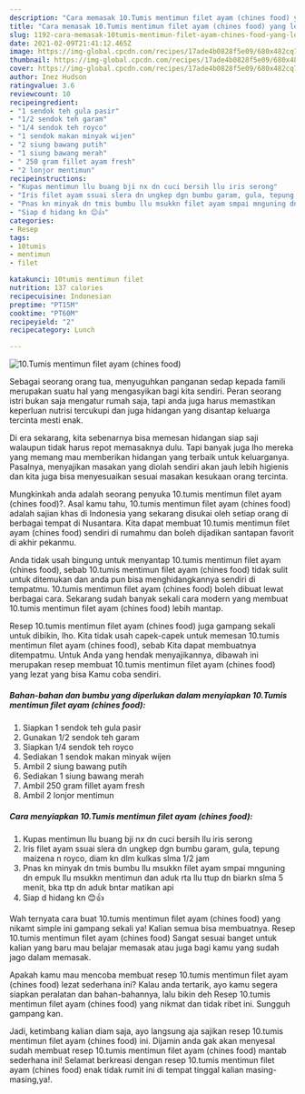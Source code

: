 ```yaml
---
description: "Cara memasak 10.Tumis mentimun filet ayam (chines food) yang lezat dan Mudah Dibuat"
title: "Cara memasak 10.Tumis mentimun filet ayam (chines food) yang lezat dan Mudah Dibuat"
slug: 1192-cara-memasak-10tumis-mentimun-filet-ayam-chines-food-yang-lezat-dan-mudah-dibuat
date: 2021-02-09T21:41:12.465Z
image: https://img-global.cpcdn.com/recipes/17ade4b0828f5e09/680x482cq70/10tumis-mentimun-filet-ayam-chines-food-foto-resep-utama.jpg
thumbnail: https://img-global.cpcdn.com/recipes/17ade4b0828f5e09/680x482cq70/10tumis-mentimun-filet-ayam-chines-food-foto-resep-utama.jpg
cover: https://img-global.cpcdn.com/recipes/17ade4b0828f5e09/680x482cq70/10tumis-mentimun-filet-ayam-chines-food-foto-resep-utama.jpg
author: Inez Hudson
ratingvalue: 3.6
reviewcount: 10
recipeingredient:
- "1 sendok teh gula pasir"
- "1/2 sendok teh garam"
- "1/4 sendok teh royco"
- "1 sendok makan minyak wijen"
- "2 siung bawang putih"
- "1 siung bawang merah"
- " 250 gram fillet ayam fresh"
- "2 lonjor mentimun"
recipeinstructions:
- "Kupas mentimun llu buang bji nx dn cuci bersih llu iris serong"
- "Iris filet ayam ssuai slera dn ungkep dgn bumbu garam, gula, tepung maizena n royco, diam kn dlm kulkas slma 1/2 jam"
- "Pnas kn minyak dn tmis bumbu llu msukkn filet ayam smpai mnguning dn empuk llu msukkn mentimun dan aduk rta llu ttup dn biarkn slma 5 menit, bka ttp dn aduk bntar matikan api"
- "Siap d hidang kn 😊👍"
categories:
- Resep
tags:
- 10tumis
- mentimun
- filet

katakunci: 10tumis mentimun filet 
nutrition: 137 calories
recipecuisine: Indonesian
preptime: "PT15M"
cooktime: "PT60M"
recipeyield: "2"
recipecategory: Lunch

---
```



![10.Tumis mentimun filet ayam (chines food)](https://img-global.cpcdn.com/recipes/17ade4b0828f5e09/680x482cq70/10tumis-mentimun-filet-ayam-chines-food-foto-resep-utama.jpg)

Sebagai seorang orang tua, menyuguhkan panganan sedap kepada famili merupakan suatu hal yang mengasyikan bagi kita sendiri. Peran seorang istri bukan saja mengatur rumah saja, tapi anda juga harus memastikan keperluan nutrisi tercukupi dan juga hidangan yang disantap keluarga tercinta mesti enak.

Di era  sekarang, kita sebenarnya bisa memesan hidangan siap saji walaupun tidak harus repot memasaknya dulu. Tapi banyak juga lho mereka yang memang mau memberikan hidangan yang terbaik untuk keluarganya. Pasalnya, menyajikan masakan yang diolah sendiri akan jauh lebih higienis dan kita juga bisa menyesuaikan sesuai masakan kesukaan orang tercinta. 



Mungkinkah anda adalah seorang penyuka 10.tumis mentimun filet ayam (chines food)?. Asal kamu tahu, 10.tumis mentimun filet ayam (chines food) adalah sajian khas di Indonesia yang sekarang disukai oleh setiap orang di berbagai tempat di Nusantara. Kita dapat membuat 10.tumis mentimun filet ayam (chines food) sendiri di rumahmu dan boleh dijadikan santapan favorit di akhir pekanmu.

Anda tidak usah bingung untuk menyantap 10.tumis mentimun filet ayam (chines food), sebab 10.tumis mentimun filet ayam (chines food) tidak sulit untuk ditemukan dan anda pun bisa menghidangkannya sendiri di tempatmu. 10.tumis mentimun filet ayam (chines food) boleh dibuat lewat berbagai cara. Sekarang sudah banyak sekali cara modern yang membuat 10.tumis mentimun filet ayam (chines food) lebih mantap.

Resep 10.tumis mentimun filet ayam (chines food) juga gampang sekali untuk dibikin, lho. Kita tidak usah capek-capek untuk memesan 10.tumis mentimun filet ayam (chines food), sebab Kita dapat membuatnya ditempatmu. Untuk Anda yang hendak menyajikannya, dibawah ini merupakan resep membuat 10.tumis mentimun filet ayam (chines food) yang lezat yang bisa Kamu coba sendiri.

<!--inarticleads1-->

##### Bahan-bahan dan bumbu yang diperlukan dalam menyiapkan 10.Tumis mentimun filet ayam (chines food):

1. Siapkan 1 sendok teh gula pasir
1. Gunakan 1/2 sendok teh garam
1. Siapkan 1/4 sendok teh royco
1. Sediakan 1 sendok makan minyak wijen
1. Ambil 2 siung bawang putih
1. Sediakan 1 siung bawang merah
1. Ambil  250 gram fillet ayam fresh
1. Ambil 2 lonjor mentimun




<!--inarticleads2-->

##### Cara menyiapkan 10.Tumis mentimun filet ayam (chines food):

1. Kupas mentimun llu buang bji nx dn cuci bersih llu iris serong
1. Iris filet ayam ssuai slera dn ungkep dgn bumbu garam, gula, tepung maizena n royco, diam kn dlm kulkas slma 1/2 jam
1. Pnas kn minyak dn tmis bumbu llu msukkn filet ayam smpai mnguning dn empuk llu msukkn mentimun dan aduk rta llu ttup dn biarkn slma 5 menit, bka ttp dn aduk bntar matikan api
1. Siap d hidang kn 😊👍




Wah ternyata cara buat 10.tumis mentimun filet ayam (chines food) yang nikamt simple ini gampang sekali ya! Kalian semua bisa membuatnya. Resep 10.tumis mentimun filet ayam (chines food) Sangat sesuai banget untuk kalian yang baru mau belajar memasak atau juga bagi kamu yang sudah jago dalam memasak.

Apakah kamu mau mencoba membuat resep 10.tumis mentimun filet ayam (chines food) lezat sederhana ini? Kalau anda tertarik, ayo kamu segera siapkan peralatan dan bahan-bahannya, lalu bikin deh Resep 10.tumis mentimun filet ayam (chines food) yang nikmat dan tidak ribet ini. Sungguh gampang kan. 

Jadi, ketimbang kalian diam saja, ayo langsung aja sajikan resep 10.tumis mentimun filet ayam (chines food) ini. Dijamin anda gak akan menyesal sudah membuat resep 10.tumis mentimun filet ayam (chines food) mantab sederhana ini! Selamat berkreasi dengan resep 10.tumis mentimun filet ayam (chines food) enak tidak rumit ini di tempat tinggal kalian masing-masing,ya!.

